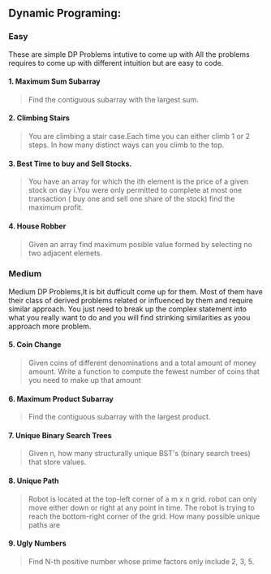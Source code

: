 ## Dynamic Programing:
### Easy
These are simple DP Problems intutive to come up with  All the problems requires to come up with different intuition but are easy to code. 
#### 1. Maximum Sum Subarray 
>Find the contiguous subarray with the largest sum.
#### 2. Climbing Stairs
>You are climbing a stair case.Each time you can either climb 1 or 2 steps. In how many distinct ways can you climb to the top.
#### 3. Best Time to buy and Sell Stocks.
>You have an array for which the ith element is the price of a given stock on day i.You were only permitted to complete at most one transaction ( buy one and sell one share of the stock) find the maximum profit.
#### 4. House Robber 
>Given an array find maximum posible value formed by selecting no two adjacent elemets.

### Medium
Medium DP Problems,It is bit dufficult come up for them. Most of them have their class of derived problems related or influenced by them and require similar approach.
You just need to break up the complex statement into what you really want to do and you will find strinking similarities as yoou approach more problem.
#### 5. Coin Change
>Given coins of different denominations and a total amount of money amount. Write a function to compute the fewest number of coins that you need to make up that amount
#### 6. Maximum Product Subarray
>Find the contiguous subarray with the largest product.
#### 7. Unique Binary Search Trees
>Given n, how many structurally unique BST's (binary search trees) that store values.
#### 8. Unique Path
>Robot is located at the top-left corner of a m x n grid. robot can only move either down or right at any point in time. The robot is trying to reach the bottom-right corner of the grid. How many possible unique paths are
#### 9. Ugly Numbers
>Find N-th positive number whose prime factors only include 2, 3, 5. 





